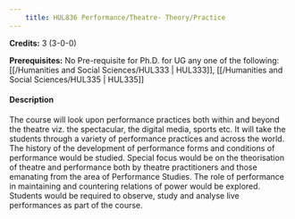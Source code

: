 ```yaml
---
    title: HUL836 Performance/Theatre- Theory/Practice
---
```

**Credits:** 3 (3-0-0)



**Prerequisites:** No Pre-requisite for Ph.D. for UG any one of the following: [[/Humanities and Social Sciences/HUL333 | HUL333]], [[/Humanities and Social Sciences/HUL335 | HUL335]]

#### Description 
The course will look upon performance practices both within and beyond the theatre viz. the spectacular, the digital media, sports etc. It will take the students through a variety of performance practices and across the world. The history of the development of performance forms and conditions of performance would be studied. Special focus would be on the theorisation of theatre and performance both by theatre practitioners and those emanating from the area of Performance Studies. The role of performance in maintaining and countering relations of power would be explored. Students would be required to observe, study and analyse live performances as part of the course.